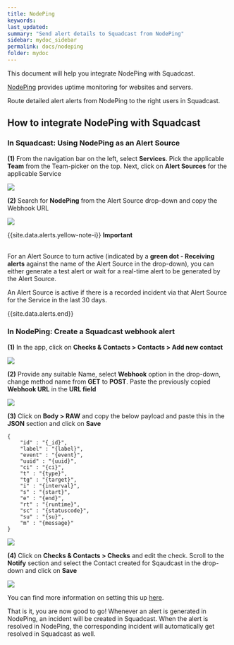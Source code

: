 ```yaml
---
title: NodePing
keywords: 
last_updated: 
summary: "Send alert details to Squadcast from NodePing"
sidebar: mydoc_sidebar
permalink: docs/nodeping
folder: mydoc
---
```


This document will help you integrate NodePing with Squadcast.

[NodePing](https://nodeping.com/) provides uptime monitoring for websites and servers.

Route detailed alert alerts from NodePing to the right users in Squadcast.

## How to integrate NodePing with Squadcast

### In Squadcast: Using NodePing as an Alert Source

**(1)** From the navigation bar on the left, select **Services**. Pick the applicable **Team** from the Team-picker on the top. Next, click on **Alert Sources** for the applicable Service

![](images/alert_source_1.png)

**(2)** Search for **NodePing** from the Alert Source drop-down and copy the Webhook URL

![](images/nodeping_1.png)

{{site.data.alerts.yellow-note-i}}
<b>Important</b><br/><br/>
<p>For an Alert Source to turn active (indicated by a <b>green dot - Receiving alerts</b> against the name of the Alert Source in the drop-down), you can either generate a test alert or wait for a real-time alert to be generated by the Alert Source.</p>
<p>An Alert Source is active if there is a recorded incident via that Alert Source for the Service in the last 30 days.</p>
{{site.data.alerts.end}}

### In NodePing: Create a Squadcast webhook alert

**(1)** In the app, click on **Checks & Contacts > Contacts > Add new contact**

![](images/nodeping_2.png)

**(2)** Provide any suitable Name, select **Webhook** option in the drop-down, change method name from **GET** to **POST**. Paste the previously copied **Webhook URL** in the **URL field**

![](images/nodeping_3.png)

**(3)** Click on **Body > RAW** and copy the below payload and paste this in the **JSON** section and click on **Save**

```
{
	"id" : "{_id}",
	"label" : "{label}",
	"event" : "{event}",
	"uuid" : "{uuid}",
	"ci" : "{ci}",
	"t" : "{type}",
	"tg" : "{target}",
	"i" : "{interval}",
	"s" : "{start}",
	"e" : "{end}",
	"rt" : "{runtime}",
	"sc" : "{statuscode}",
	"su" : "{su}",
	"m" : "{message}"
}
```

![](images/nodeping_4.png)

**(4)** Click on **Checks & Contacts > Checks** and edit the check. Scroll to the **Notify** section and select the Contact created for Sqaudcast in the drop-down and click on **Save**

![](images/nodeping_5.png)

You can find more information on setting this up [here](https://nodeping.com/nodepingnotifications.html#webhooks).

That is it, you are now good to go! Whenever an alert is generated in NodePing, an incident will be created in Squadcast. When the alert is resolved in NodePing, the corresponding incident will automatically get resolved in Squadcast as well.
